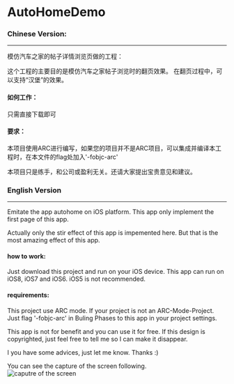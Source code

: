 AutoHomeDemo
============


<h3>Chinese Version:</h3>
<hr>

模仿汽车之家的帖子详情浏览页做的工程：

这个工程的主要目的是模仿汽车之家帖子浏览时的翻页效果。
在翻页过程中，可以支持“汉堡”的效果。

<h4>如何工作：</h4>

只需直接下载即可

<h4>要求：</h4>

本项目使用ARC进行编写，如果您的项目并不是ARC项目，可以集成并编译本工程时，在本文件的flag处加入'-fobjc-arc'

本项目只是练手，和公司或盈利无关。还请大家提出宝贵意见和建议。


<h3>English Version</h3>
<hr>

Emitate the app autohome on iOS platform. This app only implement the first page of this app.

Actually only the stir effect of this app is impemented here. But that is the most amazing effect of this app.

<h4>how to work:</h4>

Just download this project and run on your iOS device. 
This app can run on iOS8, iOS7 and iOS6. iOS5 is not recommended.

<h4>requirements:</h4>

This project use ARC mode. If your project is not an ARC-Mode-Project. Just flag '-fobjc-arc' in <bold>Buling Phases</bold> to this app in your project settings.

This app is not for benefit and you can use it for free. If this design is copyrighted, just feel free to tell me so I can make it disappear.

I you have some advices, just let me know. Thanks :)


You can see the capture of the screen following.
<br>
<img scr = "https://raw.githubusercontent.com/GeneralZYQ/AutoHomeDemo/master/AutoHomeDemo/autodemo.gif" alt = "caputre of the screen">

